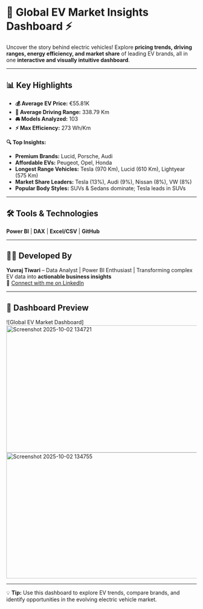 
# 🚗 Global EV Market Insights Dashboard ⚡

Uncover the story behind electric vehicles! Explore **pricing trends, driving ranges, energy efficiency, and market share** of leading EV brands, all in one **interactive and visually intuitive dashboard**.

---

## 📊 Key Highlights

- **💰 Average EV Price:** €55.81K  
- **📏 Average Driving Range:** 338.79 Km  
- **🚘 Models Analyzed:** 103  
- **⚡ Max Efficiency:** 273 Wh/Km  

**🔍 Top Insights:**  
- **Premium Brands:** Lucid, Porsche, Audi  
- **Affordable EVs:** Peugeot, Opel, Honda  
- **Longest Range Vehicles:** Tesla (970 Km), Lucid (610 Km), Lightyear (575 Km)  
- **Market Share Leaders:** Tesla (13%), Audi (9%), Nissan (8%), VW (8%)  
- **Popular Body Styles:** SUVs & Sedans dominate; Tesla leads in SUVs  

---

## 🛠️ Tools & Technologies

**Power BI** | **DAX** | **Excel/CSV** | **GitHub**

---

## 👨‍💻 Developed By

**Yuvraj Tiwari** – Data Analyst | Power BI Enthusiast | Transforming complex EV data into **actionable business insights**  
🔗 [Connect with me on LinkedIn](https://www.linkedin.com/)

---

## 📸 Dashboard Preview

![Global EV Market Dashboard] <img width="605" height="337" alt="Screenshot 2025-10-02 134721" src="https://github.com/user-attachments/assets/1e546025-66e1-4ed4-9db7-8e813a83b85d" />  <img width="601" height="334" alt="Screenshot 2025-10-02 134755" src="https://github.com/user-attachments/assets/59294660-3cb4-4ba0-bd4f-25b0a8ef9a4a" />



---

💡 **Tip:** Use this dashboard to explore EV trends, compare brands, and identify opportunities in the evolving electric vehicle market.
